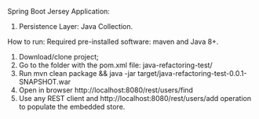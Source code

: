 Spring Boot Jersey Application:
1. Persistence Layer: Java Collection.

How to run:
Required pre-installed software: maven and Java 8+.
1. Download/clone project;
2. Go to the folder with the pom.xml file: java-refactoring-test/
3. Run mvn clean package && java -jar target/java-refactoring-test-0.0.1-SNAPSHOT.war
4. Open in browser http://localhost:8080/rest/users/find
5. Use any REST client and http://localhost:8080/rest/users/add operation to populate the embedded store.
